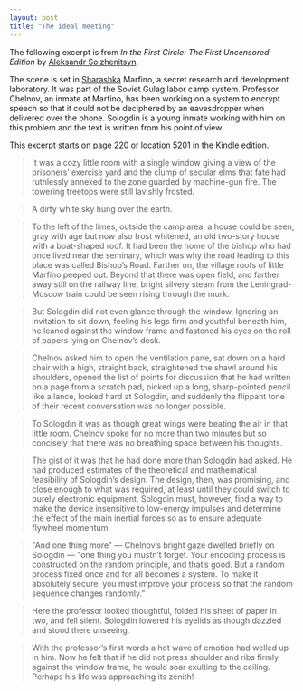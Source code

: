 ```yaml
---
layout: post
title: "The ideal meeting"
---
```


The following excerpt is from _In the First Circle: The First Uncensored Edition_
by [Aleksandr Solzhenitsyn](https://en.wikipedia.org/wiki/Aleksandr_Solzhenitsyn). 

The scene is set in [Sharashka](https://en.wikipedia.org/wiki/Sharashka)
Marfino, a secret research and development laboratory. It was part
of the Soviet Gulag labor camp system.  Professor Chelnov, an inmate
at Marfino, has been working on a system to encrypt speech so that
it could not be deciphered by an eavesdropper when delivered over
the phone. Sologdin is a young inmate working with him on this
problem and the text is written from his point of view.

This excerpt starts on page 220 or location 5201 in the Kindle edition.

> It was a cozy little room with a single window giving a view of the prisoners’ exercise yard and the clump of secular elms that fate had ruthlessly annexed to the zone guarded by machine-gun fire. The towering treetops were still lavishly frosted. 

> A dirty white sky hung over the earth. 

> To the left of the limes, outside the camp area, a house could be seen, gray with age but now also frost whitened, an old two-story house with a boat-shaped roof. It had been the home of the bishop who had once lived near the seminary, which was why the road leading to this place was called Bishop’s Road. Farther on, the village roofs of little Marfino peeped out. Beyond that there was open field, and farther away still on the railway line, bright silvery steam from the Leningrad-Moscow train could be seen rising through the murk. 

> But Sologdin did not even glance through the window. Ignoring an invitation to sit down, feeling his legs firm and youthful beneath him, he leaned against the window frame and fastened his eyes on the roll of papers lying on Chelnov’s desk. 

> Chelnov asked him to open the ventilation pane, sat down on a hard chair with a high, straight back, straightened the shawl around his shoulders, opened the list of points for discussion that he had written on a page from a scratch pad, picked up a long, sharp-pointed pencil like a lance, looked hard at Sologdin, and suddenly the flippant tone of their recent conversation was no longer possible.

> To Sologdin it was as though great wings were beating the air in that little room. Chelnov spoke for no more than two minutes but so concisely that there was no breathing space between his thoughts. 

> The gist of it was that he had done more than Sologdin had asked. He had produced estimates of the theoretical and mathematical feasibility of Sologdin’s design. The design, then, was promising, and close enough to what was required, at least until they could switch to purely electronic equipment. Sologdin must, however, find a way to make the device insensitive to low-energy impulses and determine the effect of the main inertial forces so as to ensure adequate flywheel momentum. 

> "And one thing more" — Chelnov’s bright gaze dwelled briefly on Sologdin — "one thing you mustn’t forget. Your encoding process is constructed on the random principle, and that’s good. But a random process fixed once and for all becomes a system. To make it absolutely secure, you must improve your process so that the random sequence changes randomly." 

> Here the professor looked thoughtful, folded his sheet of paper in two, and fell silent. Sologdin lowered his eyelids as though dazzled and stood there unseeing. 

> With the professor’s first words a hot wave of emotion had welled up in him. Now he felt that if he did not press shoulder and ribs firmly against the window frame, he would soar exulting to the ceiling. Perhaps his life was approaching its zenith!

